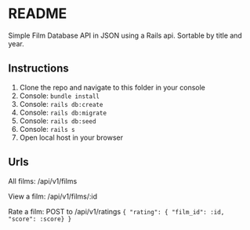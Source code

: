 # README

Simple Film Database API in JSON using a Rails api. Sortable by title and year.

## Instructions

1. Clone the repo and navigate to this folder in your console
1. Console: ``bundle install``
1. Console: ``rails db:create``
1. Console: ``rails db:migrate``
1. Console: ``rails db:seed``
1. Console: ``rails s``
1. Open local host in your browser

## Urls

All films: /api/v1/films

View a film: /api/v1/films/:id

Rate a film: POST to /api/v1/ratings
``{ "rating": { "film_id": :id, "score": :score} }``
